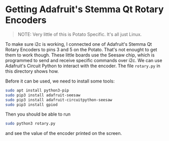 # Getting Adafruit's Stemma Qt Rotary Encoders

> NOTE: Very little of this is Potato Specific. It's all just Linux. 

To make sure i2c is working, I connected one of Adafruit's Stemma Qt Rotary Encoders to pins 3 and 5 on the Potato. That's not enought to get them to work though. These little boards use the Seesaw chip, which is programmed to send and receive specific commands over i2c. We can use Adafruit's Circuit Python to interact with the encoder. The file `rotary.py` in this directory shows how.

Before it can be used, we need to install some tools:

```bash
sudo apt install python3-pip
sudo pip3 install adafruit-seesaw
sudo pip3 install adafruit-circuitpython-seesaw
sudo pip3 install gpiod
```

Then you should be able to run

```bash
sudo python3 rotary.py
```

and see the value of the encoder printed on the screen. 